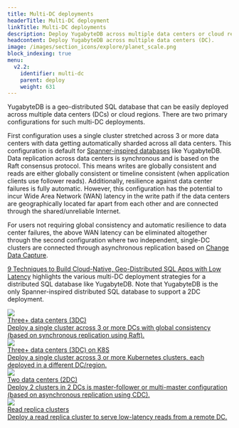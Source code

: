 ```yaml
---
title: Multi-DC deployments
headerTitle: Multi-DC deployment
linkTitle: Multi-DC deployments
description: Deploy YugabyteDB across multiple data centers or cloud regions
headcontent: Deploy YugabyteDB across multiple data centers (DC).
image: /images/section_icons/explore/planet_scale.png
block_indexing: true
menu:
  v2.2:
    identifier: multi-dc
    parent: deploy
    weight: 631
---
```


YugabyteDB is a geo-distributed SQL database that can be easily deployed across multiple data centers (DCs) or cloud regions. There are two primary configurations for such multi-DC deployments. 
<p>
First configuration uses a single cluster stretched across 3 or more data centers with data getting automatically sharded across all data centers. This configuration is default for <a href="../../architecture/docdb/">Spanner-inspired databases</a> like YugabyteDB. Data replication across data centers is synchronous and is based on the Raft consensus protocol. This means writes are globally consistent and reads are either globally consistent or timeline consistent (when application clients use follower reads). Additionally, resilience against data center failures is fully automatic. However, this configuration has the potential to incur Wide Area Network (WAN) latency in the write path if the data centers are geographically located far apart from each other and are connected through the shared/unreliable Internet. 
<p>
For users not requiring global consistency and automatic resilience to data center failures, the above WAN latency can be eliminated altogether through the second configuration where two independent, single-DC clusters are connected through asynchronous replication based on <a href="../../architecture/cdc-architecture/"> Change Data Capture</a>. 
<p>
<a href="https://blog.yugabyte.com/9-techniques-to-build-cloud-native-geo-distributed-sql-apps-with-low-latency/" target="_blank">9 Techniques to Build Cloud-Native, Geo-Distributed SQL Apps with Low Latency</a> highlights the various multi-DC deployment strategies for a distributed SQL database like YugabyteDB. Note that YugabyteDB is the only Spanner-inspired distributed SQL database to support a 2DC deployment.
<p>

<div class="row">

  <div class="col-12 col-md-6 col-lg-12 col-xl-6">
    <a class="section-link icon-offset" href="3dc-deployment/">
      <div class="head">
        <img class="icon" src="/images/section_icons/explore/planet_scale.png"  aria-hidden="true" />
        <div class="title">Three+ data centers (3DC)</div>
      </div>
      <div class="body">
        Deploy a single cluster across 3 or more DCs with global consistency (based on synchronous replication using Raft).
      </div>
    </a>
  </div>

  <div class="col-12 col-md-6 col-lg-12 col-xl-6">
    <a class="section-link icon-offset" href="../kubernetes/multi-cluster/">
      <div class="head">
        <img class="icon" src="/images/section_icons/explore/planet_scale.png"  aria-hidden="true" />
        <div class="title">Three+ data centers (3DC) on K8S</div>
      </div>
      <div class="body">
        Deploy a single cluster across 3 or more Kubernetes clusters, each deployed in a different DC/region.
      </div>
    </a>
  </div>

  <div class="col-12 col-md-6 col-lg-12 col-xl-6">
    <a class="section-link icon-offset" href="2dc-deployment/">
      <div class="head">
        <img class="icon" src="/images/section_icons/explore/planet_scale.png"  aria-hidden="true" />
        <div class="title">Two data centers (2DC)</div>
      </div>
      <div class="body">
        Deploy 2 clusters in 2 DCs is master-follower or multi-master configuration (based on asynchronous replication using CDC).
      </div>
    </a>
  </div>

  <div class="col-12 col-md-6 col-lg-12 col-xl-6">
    <a class="section-link icon-offset" href="read-replica-clusters/">
      <div class="head">
        <img class="icon" src="/images/section_icons/explore/planet_scale.png" aria-hidden="true" />
        <div class="title">Read replica clusters</div>
      </div>
      <div class="body">
        Deploy a read replica cluster to serve low-latency reads from a remote DC.
      </div>
    </a>
  </div>


</div>
